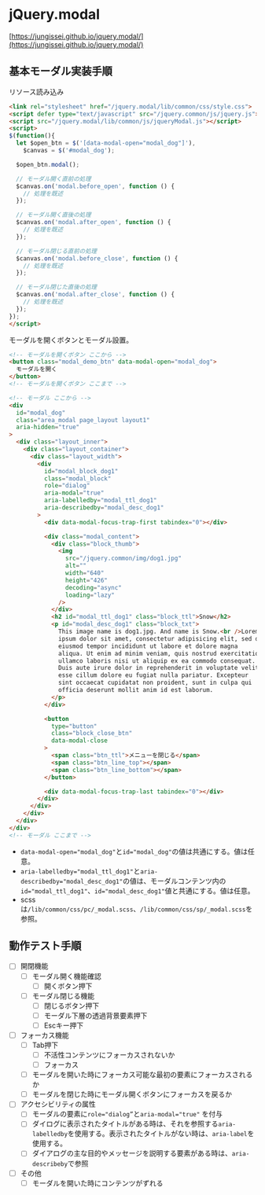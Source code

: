 # jQuery.modal


[https://jungissei.github.io/jquery.modal/](https://jungissei.github.io/jquery.modal/)


## 基本モーダル実装手順

リソース読み込み
```html
<link rel="stylesheet" href="/jquery.modal/lib/common/css/style.css">
<script defer type="text/javascript" src="/jquery.common/js/jquery.js"></script>
<script src="/jquery.modal/lib/common/js/jqueryModal.js"></script>
<script>
$(function(){
  let $open_btn = $('[data-modal-open="modal_dog"]'),
    $canvas = $('#modal_dog');

  $open_btn.modal();

  // モーダル開く直前の処理
  $canvas.on('modal.before_open', function () {
    // 処理を既述
  });

  // モーダル開く直後の処理
  $canvas.on('modal.after_open', function () {
    // 処理を既述
  });

  // モーダル閉じる直前の処理
  $canvas.on('modal.before_close', function () {
    // 処理を既述
  });

  // モーダル閉じた直後の処理
  $canvas.on('modal.after_close', function () {
    // 処理を既述
  });
});
</script>
```

モーダルを開くボタンとモーダル設置。
```html
<!-- モーダルを開くボタン ここから -->
<button class="modal_demo_btn" data-modal-open="modal_dog">
  モーダルを開く
</button>
<!-- モーダルを開くボタン ここまで -->

<!-- モーダル ここから -->
<div
  id="modal_dog"
  class="area_modal page_layout layout1"
  aria-hidden="true"
>
  <div class="layout_inner">
    <div class="layout_container">
      <div class="layout_width">
        <div
          id="modal_block_dog1"
          class="modal_block"
          role="dialog"
          aria-modal="true"
          aria-labelledby="modal_ttl_dog1"
          aria-describedby="modal_desc_dog1"
        >
          <div data-modal-focus-trap-first tabindex="0"></div>

          <div class="modal_content">
            <div class="block_thumb">
              <img
                src="/jquery.common/img/dog1.jpg"
                alt=""
                width="640"
                height="426"
                decoding="async"
                loading="lazy"
              />
            </div>
            <h2 id="modal_ttl_dog1" class="block_ttl">Snow</h2>
            <p id="modal_desc_dog1" class="block_txt">
              This image name is dog1.jpg. And name is Snow.<br />Lorem
              ipsum dolor sit amet, consectetur adipisicing elit, sed do
              eiusmod tempor incididunt ut labore et dolore magna
              aliqua. Ut enim ad minim veniam, quis nostrud exercitation
              ullamco laboris nisi ut aliquip ex ea commodo consequat.
              Duis aute irure dolor in reprehenderit in voluptate velit
              esse cillum dolore eu fugiat nulla pariatur. Excepteur
              sint occaecat cupidatat non proident, sunt in culpa qui
              officia deserunt mollit anim id est laborum.
            </p>
          </div>

          <button
            type="button"
            class="block_close_btn"
            data-modal-close
          >
            <span class="btn_ttl">メニューを閉じる</span>
            <span class="btn_line_top"></span>
            <span class="btn_line_bottom"></span>
          </button>

          <div data-modal-focus-trap-last tabindex="0"></div>
        </div>
      </div>
    </div>
  </div>
</div>
<!-- モーダル ここまで -->
```
- `data-modal-open="modal_dog"`と`id="modal_dog"`の値は共通にする。値は任意。
- `aria-labelledby="modal_ttl_dog1"`と`aria-describedby="modal_desc_dog1"`の値は、モーダルコンテンツ内の` id="modal_ttl_dog1"`、`id="modal_desc_dog1"`値と共通にする。値は任意。
- scssは`/lib/common/css/pc/_modal.scss`、`/lib/common/css/sp/_modal.scss`を参照。


## 動作テスト手順
- [ ]  開閉機能
    - [ ]  モーダル開く機能確認
        - [ ]  開くボタン押下
    - [ ]  モーダル閉じる機能
        - [ ]  閉じるボタン押下
        - [ ]  モーダル下層の透過背景要素押下
        - [ ]  Escキー押下
- [ ]  フォーカス機能
    - [ ]  Tab押下
        - [ ]  不活性コンテンツにフォーカスされないか
        - [ ]  フォーカス
    - [ ]  モーダルを開いた時にフォーカス可能な最初の要素にフォーカスされるか
    - [ ]  モーダルを閉じた時にモーダル開くボタンにフォーカスを戻るか
- [ ]  アクセシビリティの属性
    - [ ]  モーダルの要素に`role="dialog”`と`aria-modal="true"`
    を付与
    - [ ]  ダイログに表示されたタイトルがある時は、それを参照する`aria-labelledby`を使用する。表示されたタイトルがない時は、`aria-label`を使用する。
    - [ ]  ダイアログの主な目的やメッセージを説明する要素がある時は、`aria-describeby`で参照
- [ ]  その他
    - [ ]  モーダルを開いた時にコンテンツがずれる
